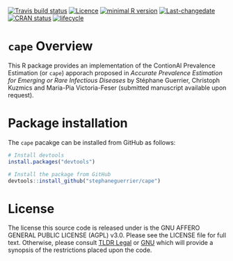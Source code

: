 
<!-- README.md is generated from README.Rmd. Please edit that file -->

<!-- badges: start -->

[![Travis build
status](https://travis-ci.com/stephaneguerrier/cape.svg?branch=master)](https://travis-ci.com/stephaneguerrier/cape)
[![Licence](https://img.shields.io/badge/licence-AGPL--3.0-blue.svg)](https://opensource.org/licenses/AGPL-3.0)
[![minimal R
version](https://img.shields.io/badge/R%3E%3D-3.6.0-6666ff.svg)](https://cran.r-project.org/)
[![Last-changedate](https://img.shields.io/badge/last%20change-2020--09--22-green.svg)](https://github.com/stephaneguerrier/cape)
[![CRAN
status](https://www.r-pkg.org/badges/version/stacks)](https://CRAN.R-project.org/package=stacks)
[![lifecycle](https://img.shields.io/badge/lifecycle-experimental-blue.svg)](https://www.tidyverse.org/lifecycle/#experimental)
<!-- badges: end -->

# `cape` Overview

This R package provides an implementation of the ContionAl Prevalence
Estimation (or `cape`) apporach proposed in *Accurate Prevalence
Estimation for Emerging or Rare Infectious Diseases* by Stéphane
Guerrier, Christoph Kuzmics and Maria-Pia Victoria-Feser (submitted
manuscript available upon request).

# Package installation

The `cape` pacakge can be installed from GitHub as follows:

``` r
# Install devtools
install.packages("devtools")

# Install the package from GitHub
devtools::install_github("stephaneguerrier/cape")
```

# License

The license this source code is released under is the GNU AFFERO GENERAL
PUBLIC LICENSE (AGPL) v3.0. Please see the LICENSE file for full text.
Otherwise, please consult [TLDR
Legal](https://tldrlegal.com/license/gnu-affero-general-public-license-v3-\(agpl-3.0\))
or [GNU](https://www.gnu.org/licenses/agpl-3.0.en.html) which will
provide a synopsis of the restrictions placed upon the code.

